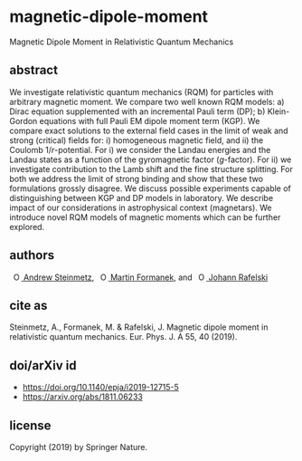 # magnetic-dipole-moment
Magnetic Dipole Moment in Relativistic Quantum Mechanics

## abstract
We investigate relativistic quantum mechanics (RQM) for particles with arbitrary magnetic moment. We compare two well known RQM models: a) Dirac equation supplemented with an incremental Pauli term (DP); b) Klein-Gordon equations with full Pauli EM dipole moment term (KGP). We compare exact solutions to the external field cases in the limit of weak and strong (critical) fields for: i) homogeneous magnetic field, and ii) the Coulomb $1/r$-potential. For i) we consider the Landau energies and the Landau states as a function of the gyromagnetic factor ($g$-factor). For ii) we investigate contribution to the Lamb shift and the fine structure splitting. For both we address the limit of strong binding and show that these two formulations grossly disagree. We discuss possible experiments capable of distinguishing between KGP and DP models in laboratory. We describe impact of our considerations in astrophysical context (magnetars). We introduce novel RQM models of magnetic moments which can be further explored.

## authors
<a
id="cy-effective-orcid-url"
class="underline"
href="https://orcid.org/0000-0001-5474-2649"
target="orcid.widget"
rel="me noopener noreferrer"
style="vertical-align: top"><img
src="https://orcid.org/sites/default/files/images/orcid_16x16.png"
style="width: 1em; margin-inline-start: 0.5em"
alt="ORCID iD icon"/> Andrew Steinmetz</a>, <a
id="cy-effective-orcid-url"
class="underline"
href="https://orcid.org/0000-0003-2704-6474"
target="orcid.widget"
rel="me noopener noreferrer"
style="vertical-align: top"><img
src="https://orcid.org/sites/default/files/images/orcid_16x16.png"
style="width: 1em; margin-inline-start: 0.5em"
alt="ORCID iD icon"/> Martin Formanek</a>, and <a
id="cy-effective-orcid-url"
class="underline"
href="https://orcid.org/0000-0001-8217-1484"
target="orcid.widget"
rel="me noopener noreferrer"
style="vertical-align: top"><img
src="https://orcid.org/sites/default/files/images/orcid_16x16.png"
style="width: 1em; margin-inline-start: 0.5em"
alt="ORCID iD icon"/> Johann Rafelski</a>

## cite as
Steinmetz, A., Formanek, M. & Rafelski, J. Magnetic dipole moment in relativistic quantum mechanics. Eur. Phys. J. A 55, 40 (2019).

## doi/arXiv id
- https://doi.org/10.1140/epja/i2019-12715-5
- https://arxiv.org/abs/1811.06233

## license
Copyright (2019) by Springer Nature.
